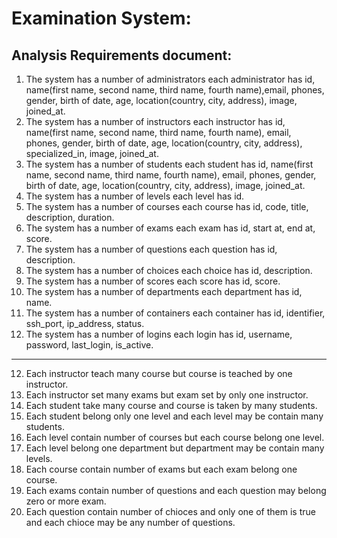 # Examination System:

## Analysis Requirements document:

1. The system has a number of administrators each administrator has id, name(first name, second name, third name, fourth name),email, phones, gender, birth of date, age, location(country, city, address), image, joined_at.
2. The system has a number of instructors each instructor has id, name(first name, second name, third name, fourth name), email, phones, gender, birth of date, age, location(country, city, address), specialized_in, image, joined_at.
3. The system has a number of students each student has id, name(first name, second name, third name, fourth name), email, phones, gender, birth of date, age, location(country, city, address), image, joined_at.
4. The system has a number of levels each level has id.
5. The system has a number of courses each course has id, code, title, description, duration.
6. The system has a number of exams each exam has id, start at, end at, score.
7. The system has a number of questions each question has id, description.
8. The system has a number of choices each choice has id, description.
9. The system has a number of scores each score has id, score.
10. The system has a number of departments each department has id, name.
11. The system has a number of containers each container has id, identifier, ssh_port, ip_address, status.
12. The system has a number of logins each login has id, username, password, last_login, is_active.

---

12. Each instructor teach many course but course is teached by one instructor.
13. Each instructor set many exams but exam set by only one instructor.
14. Each student take many course and course is taken by many students.
15. Each student belong only one level and each level may be contain many students.
16. Each level contain number of courses but each course belong one level.
17. Each level belong one department but department may be contain many levels.
18. Each course contain number of exams but each exam belong one course.
19. Each exams contain number of questions and each question may belong zero or more exam.
20. Each question contain number of chioces and only one of them is true and each chioce may be any number of questions.
